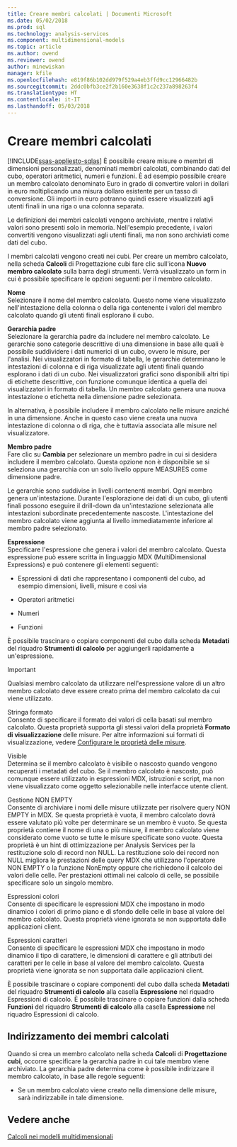 ```yaml
---
title: Creare membri calcolati | Documenti Microsoft
ms.date: 05/02/2018
ms.prod: sql
ms.technology: analysis-services
ms.component: multidimensional-models
ms.topic: article
ms.author: owend
ms.reviewer: owend
author: minewiskan
manager: kfile
ms.openlocfilehash: e819f86b102dd979f529a4eb3ffd9cc12966482b
ms.sourcegitcommit: 2ddc0bfb3ce2f2b160e3638f1c2c237a898263f4
ms.translationtype: HT
ms.contentlocale: it-IT
ms.lasthandoff: 05/03/2018
---
```

# <a name="create-calculated-members"></a>Creare membri calcolati
[!INCLUDE[ssas-appliesto-sqlas](../../includes/ssas-appliesto-sqlas.md)]
  È possibile creare misure o membri di dimensioni personalizzati, denominati membri calcolati, combinando dati del cubo, operatori aritmetici, numeri e funzioni. È ad esempio possibile creare un membro calcolato denominato Euro in grado di convertire valori in dollari in euro moltiplicando una misura dollaro esistente per un tasso di conversione. Gli importi in euro potranno quindi essere visualizzati agli utenti finali in una riga o una colonna separata.  
  
 Le definizioni dei membri calcolati vengono archiviate, mentre i relativi valori sono presenti solo in memoria. Nell'esempio precedente, i valori convertiti vengono visualizzati agli utenti finali, ma non sono archiviati come dati del cubo.  
  
 I membri calcolati vengono creati nei cubi. Per creare un membro calcolato, nella scheda **Calcoli** di Progettazione cubi fare clic sull'icona **Nuovo membro calcolato** sulla barra degli strumenti. Verrà visualizzato un form in cui è possibile specificare le opzioni seguenti per il membro calcolato.  
  
 **Nome**  
 Selezionare il nome del membro calcolato. Questo nome viene visualizzato nell'intestazione della colonna o della riga contenente i valori del membro calcolato quando gli utenti finali esplorano il cubo.  
  
 **Gerarchia padre**  
 Selezionare la gerarchia padre da includere nel membro calcolato. Le gerarchie sono categorie descrittive di una dimensione in base alle quali è possibile suddividere i dati numerici di un cubo, ovvero le misure, per l'analisi. Nei visualizzatori in formato di tabella, le gerarchie determinano le intestazioni di colonna e di riga visualizzate agli utenti finali quando esplorano i dati di un cubo. Nei visualizzatori grafici sono disponibili altri tipi di etichette descrittive, con funzione comunque identica a quella dei visualizzatori in formato di tabella. Un membro calcolato genera una nuova intestazione o etichetta nella dimensione padre selezionata.  
  
 In alternativa, è possibile includere il membro calcolato nelle misure anziché in una dimensione. Anche in questo caso viene creata una nuova intestazione di colonna o di riga, che è tuttavia associata alle misure nel visualizzatore.  
  
 **Membro padre**  
 Fare clic su **Cambia** per selezionare un membro padre in cui si desidera includere il membro calcolato. Questa opzione non è disponibile se si seleziona una gerarchia con un solo livello oppure MEASURES come dimensione padre.  
  
 Le gerarchie sono suddivise in livelli contenenti membri. Ogni membro genera un'intestazione. Durante l'esplorazione dei dati di un cubo, gli utenti finali possono eseguire il drill-down da un'intestazione selezionata alle intestazioni subordinate precedentemente nascoste. L'intestazione del membro calcolato viene aggiunta al livello immediatamente inferiore al membro padre selezionato.  
  
 **Espressione**  
 Specificare l'espressione che genera i valori del membro calcolato. Questa espressione può essere scritta in linguaggio MDX (MultiDimensional Expressions) e può contenere gli elementi seguenti:  
  
-   Espressioni di dati che rappresentano i componenti del cubo, ad esempio dimensioni, livelli, misure e così via  
  
-   Operatori aritmetici  
  
-   Numeri  
  
-   Funzioni  
  
 È possibile trascinare o copiare componenti del cubo dalla scheda **Metadati** del riquadro **Strumenti di calcolo** per aggiungerli rapidamente a un'espressione.  
  
> [!IMPORTANT]  
>  Qualsiasi membro calcolato da utilizzare nell'espressione valore di un altro membro calcolato deve essere creato prima del membro calcolato da cui viene utilizzato.  
  
 Stringa formato  
 Consente di specificare il formato dei valori di cella basati sul membro calcolato. Questa proprietà supporta gli stessi valori della proprietà **Formato di visualizzazione** delle misure. Per altre informazioni sui formati di visualizzazione, vedere [Configurare le proprietà delle misure](../../analysis-services/multidimensional-models/configure-measure-properties.md).  
  
 Visible  
 Determina se il membro calcolato è visibile o nascosto quando vengono recuperati i metadati del cubo. Se il membro calcolato è nascosto, può comunque essere utilizzato in espressioni MDX, istruzioni e script, ma non viene visualizzato come oggetto selezionabile nelle interfacce utente client.  
  
 Gestione NON EMPTY  
 Consente di archiviare i nomi delle misure utilizzate per risolvere query NON EMPTY in MDX. Se questa proprietà è vuota, il membro calcolato dovrà essere valutato più volte per determinare se un membro è vuoto. Se questa proprietà contiene il nome di una o più misure, il membro calcolato viene considerato come vuoto se tutte le misure specificate sono vuote. Questa proprietà è un hint di ottimizzazione per Analysis Services per la restituzione solo di record non NULL. La restituzione solo dei record non NULL migliora le prestazioni delle query MDX che utilizzano l'operatore NON EMPTY o la funzione NonEmpty oppure che richiedono il calcolo dei valori delle celle. Per prestazioni ottimali nei calcolo di celle, se possibile specificare solo un singolo membro.  
  
 Espressioni colori  
 Consente di specificare le espressioni MDX che impostano in modo dinamico i colori di primo piano e di sfondo delle celle in base al valore del membro calcolato. Questa proprietà viene ignorata se non supportata dalle applicazioni client.  
  
 Espressioni caratteri  
 Consente di specificare le espressioni MDX che impostano in modo dinamico il tipo di carattere, le dimensioni di carattere e gli attributi dei caratteri per le celle in base al valore del membro calcolato. Questa proprietà viene ignorata se non supportata dalle applicazioni client.  
  
 È possibile trascinare o copiare componenti del cubo dalla scheda **Metadati** del riquadro **Strumenti di calcolo** alla casella **Espressione** nel riquadro Espressioni di calcolo. È possibile trascinare o copiare funzioni dalla scheda **Funzioni** del riquadro **Strumenti di calcolo** alla casella **Espressione** nel riquadro Espressioni di calcolo.  
  
## <a name="addressing-calculated-members"></a>Indirizzamento dei membri calcolati  
 Quando si crea un membro calcolato nella scheda **Calcoli** di **Progettazione cubi**, occorre specificare la gerarchia padre in cui tale membro viene archiviato. La gerarchia padre determina come è possibile indirizzare il membro calcolato, in base alle regole seguenti:  
  
-   Se un membro calcolato viene creato nella dimensione delle misure, sarà indirizzabile in tale dimensione.  
  
## <a name="see-also"></a>Vedere anche  
 [Calcoli nei modelli multidimensionali](../../analysis-services/multidimensional-models/calculations-in-multidimensional-models.md)  
  
  
